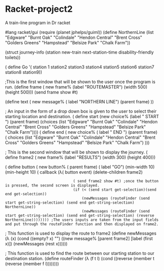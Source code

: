 # Racket-project2
A train-line program in Dr racket


#lang racket/gui
(require (planet jphelps/guiml))
(define NorthernLine (list "Edgware" "Burnt Oak" "Colindale" "Hendon Central" "Brent Cross" "Golders Greens" "Hampstead" "Belsize Park" "Chalk Farm"))

(struct journey-info (station new-train next-station-time disability-friendly toilets))


 
( define Go '( station 1 station2 station3 station4 station5 station6 station7 station8 station9))




;This is the first window that will be shown to the user once the program is run.
(define frame ( new frame%
                    (label "ROUTEMASTER")
                    (width 500)
                    (height 500)))
(send frame show #t)

(define text ( new message%
                   ( label "NORTHERN LINE")
                   (parent frame)
))



; An input in the form of a drop down box is given to the user to select their starting location and destination.
( define start (new choice%
                    (label " START ") (parent frame)
               (choices (list "Edgware" "Burnt Oak" "Colindale" "Hendon Central" "Brent Cross" "Golders Greens" "Hampstead" "Belsize Park" "Chalk Farm"))))
( define end ( new choice%
                   ( label " END ") (parent frame)
                   ( choices (list "Edgware" "Burnt Oak" "Colindale" "Hendon Central" "Brent Cross" "Golders Greens" "Hampstead" "Belsize Park" "Chalk Farm")
)))

                             
; This is the second window that will be shown to display the journey.
( define frame2 ( new frame%
                      (label "RESULTS")
                      (width 300)
                      (height 400)))



( define button ( new button% ( parent frame)
                      ( label "GO")
                      (min-width 10)
                      (min-height 10)
                      ( callback (λ( button event)
                                              (delete-children frame2) 

                                   ( send frame2 show #t) ;once the button is pressed, the second screen is displayed.
                                   (if (< (send start get-selection)(send end get-selection))
                                       (newMessages (routeFinder (send start get-string-selection) (send end get-string-selection) NorthernLine))
                                       (newMessages (routeFinder (send start get-string-selection) (send end get-string-selection) (reverse NorthernLine)))))))) ;The users inputs are taken from the input fields and put through the routeFinder function and then displayed on frame2.

; This function is used to display the route to frame2
(define newMessages (λ (x) 
                      (cond
                        ((empty? x) "") 
                        ((new message% 
                                 [parent frame2] 
                                 [label (first x)]) (newMessages (rest x)))))) 

; This function is used to find the route between our starting station to our destination station.
(define routeFinder (λ (f t l)
                      (cond
              ((reverse (member t (reverse (member f l))))))))
